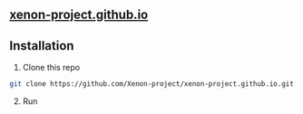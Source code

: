 ## [xenon-project.github.io](https://xenon-project.github.io/)

## Installation

1. Clone this repo

  ```bash
  git clone https://github.com/Xenon-project/xenon-project.github.io.git
  ```

2. Run





